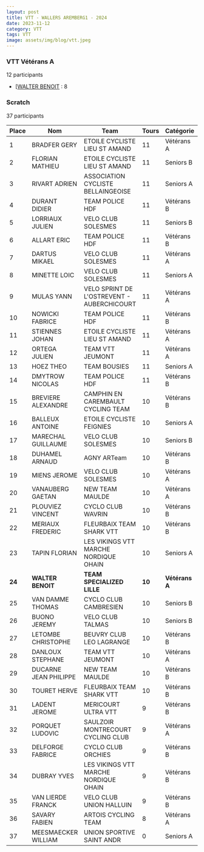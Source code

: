 ```yaml
---
layout: post
title: VTT - WALLERS AREMBERG1 - 2024
date: 2023-11-12
category: VTT
tags: VTT
image: assets/img/blog/vtt.jpeg
---
```


### VTT Vétérans A
12 participants
- [[WALTER BENOIT](https://teamspecializedlille.github.io/works/walterbenoit) : 8

### Scratch
37 participants

| Place | Nom | Team | Tours | Catégorie | Temps |
|---|---|---|---|---|---|
| 1 | BRADFER GERY | ETOILE CYCLISTE LIEU ST AMAND | 11 | Vétérans A | 0:51:52 | 
| 2 | FLORIAN MATHIEU | ETOILE CYCLISTE LIEU ST AMAND | 11 | Seniors B | 0:51:53 | 
| 3 | RIVART ADRIEN | ASSOCIATION CYCLISTE BELLAINGEOISE | 11 | Seniors A | 0:52:18 | 
| 4 | DURANT DIDIER | TEAM POLICE HDF | 11 | Vétérans B | 0:53:24 | 
| 5 | LORRIAUX JULIEN | VELO CLUB SOLESMES | 11 | Seniors B | 0:53:32 | 
| 6 | ALLART ERIC | TEAM POLICE HDF | 11 | Vétérans B | 0:53:33 | 
| 7 | DARTUS MIKAEL | VELO CLUB SOLESMES | 11 | Vétérans A | 0:53:57 | 
| 8 | MINETTE LOIC | VELO CLUB SOLESMES | 11 | Seniors A | 0:54:3 | 
| 9 | MULAS YANN | VELO SPRINT DE L'OSTREVENT - AUBERCHICOURT | 11 | Vétérans A | 0:54:32 | 
| 10 | NOWICKI FABRICE | TEAM POLICE HDF | 11 | Vétérans B | 0:55:6 | 
| 11 | STIENNES JOHAN | ETOILE CYCLISTE LIEU ST AMAND | 11 | Vétérans A | 0:55:17 | 
| 12 | ORTEGA JULIEN | TEAM VTT JEUMONT | 11 | Vétérans A | 0:55:48 | 
| 13 | HOEZ THEO | TEAM BOUSIES | 11 | Seniors A | 0:56:25 | 
| 14 | DMYTROW NICOLAS | TEAM POLICE HDF | 11 | Vétérans B | 0:57:17 | 
| 15 | BREVIERE ALEXANDRE | CAMPHIN EN CAREMBAULT CYCLING TEAM | 10 | Vétérans B | 0:52:54 | 
| 16 | BALLEUX ANTOINE | ETOILE CYCLISTE FEIGNIES | 10 | Seniors A | 0:53:0 | 
| 17 | MARECHAL GUILLAUME | VELO CLUB SOLESMES | 10 | Seniors B | 0:53:6 | 
| 18 | DUHAMEL ARNAUD | AGNY ARTeam | 10 | Vétérans B | 0:53:14 | 
| 19 | MIENS JEROME | VELO CLUB SOLESMES | 10 | Vétérans A | 0:53:25 | 
| 20 | VANAUBERG GAETAN | NEW TEAM MAULDE | 10 | Vétérans A | 0:54:12 | 
| 21 | PLOUVIEZ VINCENT | CYCLO CLUB WAVRIN | 10 | Vétérans B | 0:54:31 | 
| 22 | MERIAUX FREDERIC | FLEURBAIX TEAM SHARK VTT | 10 | Vétérans B | 0:54:34 | 
| 23 | TAPIN FLORIAN | LES VIKINGS VTT MARCHE NORDIQUE OHAIN | 10 | Seniors A | 0:55:11 | 
| **24** | **WALTER BENOIT** | **TEAM SPECIALIZED LILLE** | **10** | **Vétérans A** | **0:55:18** | 
| 25 | VAN DAMME THOMAS | CYCLO CLUB CAMBRESIEN | 10 | Seniors B | 0:55:19 | 
| 26 | BUONO JEREMY | VELO CLUB TALMAS | 10 | Seniors B | 0:55:20 | 
| 27 | LETOMBE CHRISTOPHE | BEUVRY CLUB LEO LAGRANGE | 10 | Vétérans B | 0:56:3 | 
| 28 | DANLOUX STEPHANE | TEAM VTT JEUMONT | 10 | Vétérans A | 0:56:53 | 
| 29 | DUCARNE JEAN PHILIPPE | NEW TEAM MAULDE | 10 | Vétérans B | 0:56:53 | 
| 30 | TOURET HERVE | FLEURBAIX TEAM SHARK VTT | 10 | Vétérans B | 0:57:25 | 
| 31 | LADENT JEROME | MERICOURT ULTRA VTT | 9 | Vétérans B | 0:52:28 | 
| 32 | PORQUET LUDOVIC | SAULZOIR MONTRECOURT CYCLING CLUB | 9 | Vétérans A | 0:52:34 | 
| 33 | DELFORGE FABRICE | CYCLO CLUB ORCHIES | 9 | Vétérans B | 0:53:5 | 
| 34 | DUBRAY YVES | LES VIKINGS VTT MARCHE NORDIQUE OHAIN | 9 | Vétérans B | 0:58:8 | 
| 35 | VAN LIERDE FRANCK | VELO CLUB UNION HALLUIN | 9 | Vétérans B | 0:58:36 | 
| 36 | SAVARY FABIEN | ARTOIS CYCLING TEAM | 8 | Vétérans A | 0:54:47 | 
| 37 | MEESMAECKER WILLIAM | UNION SPORTIVE SAINT ANDR | 0 | Seniors A | 0:38:53 | 

